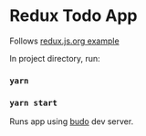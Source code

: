# Redux Todo App

Follows [redux.js.org example](http://redux.js.org/docs/basics/ExampleTodoList.html)

In project directory, run:

### `yarn`
### `yarn start`

Runs app using [budo](https://github.com/mattdesl/budo) dev server.